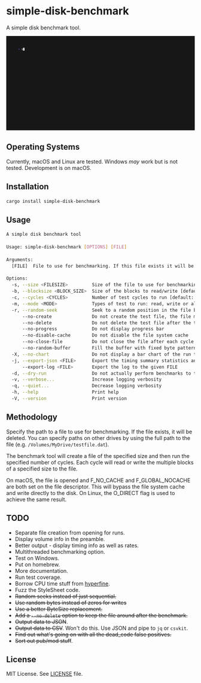 # simple-disk-benchmark

A simple disk benchmark tool.

![Alt text](docs/out.gif)

## Operating Systems

Currently, macOS and Linux are tested. Windows _may_ work but is not tested. Development is on macOS.

## Installation

```sh
cargo install simple-disk-benchmark
```

## Usage

```sh
A simple disk benchmark tool

Usage: simple-disk-benchmark [OPTIONS] [FILE]

Arguments:
  [FILE]  File to use for benchmarking. If this file exists it will be deleted [default: testfile.dat]

Options:
  -s, --size <FILESIZE>         Size of the file to use for benchmarking [default: 1GB]
  -b, --blocksize <BLOCK_SIZE>  Size of the blocks to read/write [default: 128MB]
  -c, --cycles <CYCLES>         Number of test cycles to run [default: 10]
  -m, --mode <MODE>             Types of test to run: read, write or all [default: all] [possible values: all, read, write]
  -r, --random-seek             Seek to a random position in the file before each read/write
      --no-create               Do not create the test file, the file must already exist
      --no-delete               Do not delete the test file after the test
      --no-progress             Do not display progress bar
      --no-disable-cache        Do not disable the file system cache
      --no-close-file           Do not close the file after each cycle
      --no-random-buffer        Fill the buffer with fixed byte pattern on creation instead of random
  -X, --no-chart                Do not display a bar chart of the run timings
  -j, --export-json <FILE>      Export the timing summary statistics and timings of individual runs as JSON to the given FILE. The output time unit is always seconds
      --export-log <FILE>       Export the log to the given FILE
  -d, --dry-run                 Do not actually perform benchmarks to the disk (file is still created and/or deleted)
  -v, --verbose...              Increase logging verbosity
  -q, --quiet...                Decrease logging verbosity
  -h, --help                    Print help
  -V, --version                 Print version
```

## Methodology

Specify the path to a file to use for benchmarking. If the file exists, it will be deleted. You can specify paths on other drives by using the full path to the file (e.g. `/Volumes/MyDrive/testfile.dat`).

The benchmark tool will create a file of the specified size and then run the specified number of cycles. Each cycle will read or write the multiple blocks of a specified size to the file.

On macOS, the file is opened and F_NO_CACHE and F_GLOBAL_NOCACHE are both set on the file descriptor. This will bypass the file system cache and write directly to the disk. On Linux, the O_DIRECT flag is used to achieve the same result.

## TODO

* Separate file creation from opening for runs.
* Display volume info in the preamble.
* Better output -  display timing info as well as rates.
* Multithreaded benchmarking option.
* Test on Windows.
* Put on homebrew.
* More documentation.
* Run test coverage.
* Borrow CPU time stuff from [hyperfine](https://github.com/sharkdp/hyperfine).
* Fuzz the StyleSheet code.
* ~~Random seeks instead of just sequential.~~
* ~~Use random bytes instead of zeros for writes~~
* ~~Use a better ByteSize replacement.~~
* ~~Add a `--no-delete` option to keep the file around after the benchmark.~~
* ~~Output data to JSON~~.
* ~~Output data to CSV~~. Won't do this. Use JSON and pipe to `jq` or `csvkit`.
* ~~Find out what's going on with all the dead_code false positives.~~
* ~~Sort out pub/mod stuff~~.

## License

MIT License. See [LICENSE](LICENSE) file.
